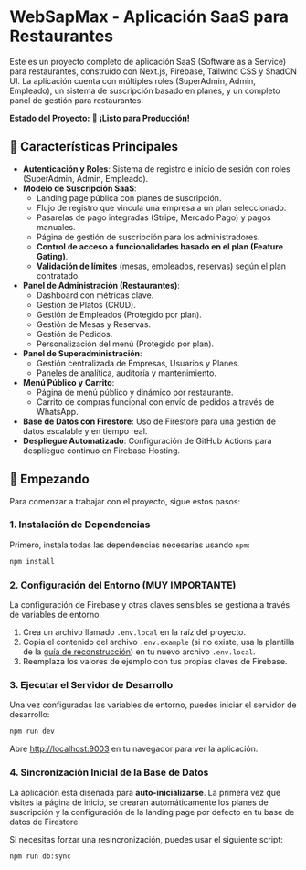 # WebSapMax - Aplicación SaaS para Restaurantes

Este es un proyecto completo de aplicación SaaS (Software as a Service) para restaurantes, construido con Next.js, Firebase, Tailwind CSS y ShadCN UI. La aplicación cuenta con múltiples roles (SuperAdmin, Admin, Empleado), un sistema de suscripción basado en planes, y un completo panel de gestión para restaurantes.

**Estado del Proyecto:** 🚀 **¡Listo para Producción!**

## 🌟 Características Principales

*   **Autenticación y Roles**: Sistema de registro e inicio de sesión con roles (SuperAdmin, Admin, Empleado).
*   **Modelo de Suscripción SaaS**:
    *   Landing page pública con planes de suscripción.
    *   Flujo de registro que vincula una empresa a un plan seleccionado.
    *   Pasarelas de pago integradas (Stripe, Mercado Pago) y pagos manuales.
    *   Página de gestión de suscripción para los administradores.
    *   **Control de acceso a funcionalidades basado en el plan (Feature Gating)**.
    *   **Validación de límites** (mesas, empleados, reservas) según el plan contratado.
*   **Panel de Administración (Restaurantes)**:
    *   Dashboard con métricas clave.
    *   Gestión de Platos (CRUD).
    *   Gestión de Empleados (Protegido por plan).
    *   Gestión de Mesas y Reservas.
    *   Gestión de Pedidos.
    *   Personalización del menú (Protegido por plan).
*   **Panel de Superadministración**:
    *   Gestión centralizada de Empresas, Usuarios y Planes.
    *   Paneles de analítica, auditoría y mantenimiento.
*   **Menú Público y Carrito**:
    *   Página de menú público y dinámico por restaurante.
    *   Carrito de compras funcional con envío de pedidos a través de WhatsApp.
*   **Base de Datos con Firestore**: Uso de Firestore para una gestión de datos escalable y en tiempo real.
*   **Despliegue Automatizado**: Configuración de GitHub Actions para despliegue continuo en Firebase Hosting.

## 🚀 Empezando

Para comenzar a trabajar con el proyecto, sigue estos pasos:

### 1. Instalación de Dependencias

Primero, instala todas las dependencias necesarias usando `npm`:

```bash
npm install
```

### 2. Configuración del Entorno (MUY IMPORTANTE)

La configuración de Firebase y otras claves sensibles se gestiona a través de variables de entorno.

1.  Crea un archivo llamado `.env.local` en la raíz del proyecto.
2.  Copia el contenido del archivo `.env.example` (si no existe, usa la plantilla de la [guía de reconstrucción](docs/RECREATION_GUIDE.md)) en tu nuevo archivo `.env.local`.
3.  Reemplaza los valores de ejemplo con tus propias claves de Firebase.

### 3. Ejecutar el Servidor de Desarrollo

Una vez configuradas las variables de entorno, puedes iniciar el servidor de desarrollo:

```bash
npm run dev
```

Abre [http://localhost:9003](http://localhost:9003) en tu navegador para ver la aplicación.

### 4. Sincronización Inicial de la Base de Datos

La aplicación está diseñada para **auto-inicializarse**. La primera vez que visites la página de inicio, se crearán automáticamente los planes de suscripción y la configuración de la landing page por defecto en tu base de datos de Firestore.

Si necesitas forzar una resincronización, puedes usar el siguiente script:

```bash
npm run db:sync
```
